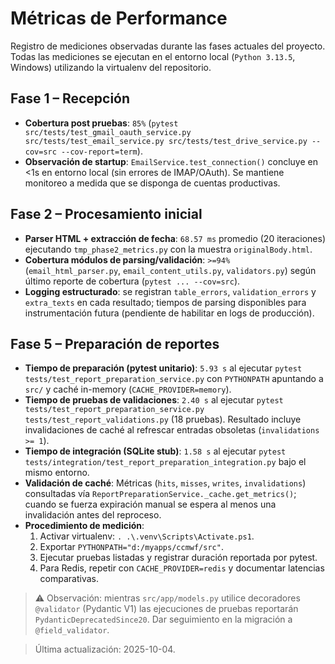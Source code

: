 # Métricas de Performance

Registro de mediciones observadas durante las fases actuales del proyecto. Todas las mediciones se ejecutan en el entorno local (`Python 3.13.5`, Windows) utilizando la virtualenv del repositorio.

## Fase 1 – Recepción
- **Cobertura post pruebas**: `85%` (`pytest src/tests/test_gmail_oauth_service.py src/tests/test_email_service.py src/tests/test_drive_service.py --cov=src --cov-report=term`).
- **Observación de startup**: `EmailService.test_connection()` concluye en <1s en entorno local (sin errores de IMAP/OAuth). Se mantiene monitoreo a medida que se disponga de cuentas productivas.

## Fase 2 – Procesamiento inicial
- **Parser HTML + extracción de fecha**: `68.57 ms` promedio (20 iteraciones) ejecutando `tmp_phase2_metrics.py` con la muestra `originalBody.html`.
- **Cobertura módulos de parsing/validación**: `>=94%` (`email_html_parser.py`, `email_content_utils.py`, `validators.py`) según último reporte de cobertura (`pytest ... --cov=src`).
- **Logging estructurado**: se registran `table_errors`, `validation_errors` y `extra_texts` en cada resultado; tiempos de parsing disponibles para instrumentación futura (pendiente de habilitar en logs de producción).

## Fase 5 – Preparación de reportes
- **Tiempo de preparación (pytest unitario)**: `5.93 s` al ejecutar `pytest tests/test_report_preparation_service.py` con `PYTHONPATH` apuntando a `src/` y caché in-memory (`CACHE_PROVIDER=memory`).
- **Tiempo de pruebas de validaciones**: `2.40 s` al ejecutar `pytest tests/test_report_preparation_service.py tests/test_report_validations.py` (18 pruebas). Resultado incluye invalidaciones de caché al refrescar entradas obsoletas (`invalidations >= 1`).
- **Tiempo de integración (SQLite stub)**: `1.58 s` al ejecutar `pytest tests/integration/test_report_preparation_integration.py` bajo el mismo entorno.
- **Validación de caché**: Métricas (`hits`, `misses`, `writes`, `invalidations`) consultadas vía `ReportPreparationService._cache.get_metrics()`; cuando se fuerza expiración manual se espera al menos una invalidación antes del reproceso.
- **Procedimiento de medición**:
  1. Activar virtualenv: `. .\.venv\Scripts\Activate.ps1`.
  2. Exportar `PYTHONPATH="d:/myapps/ccmwf/src"`.
  3. Ejecutar pruebas listadas y registrar duración reportada por pytest.
  4. Para Redis, repetir con `CACHE_PROVIDER=redis` y documentar latencias comparativas.

> ⚠️ Observación: mientras `src/app/models.py` utilice decoradores `@validator` (Pydantic V1) las ejecuciones de pruebas reportarán `PydanticDeprecatedSince20`. Dar seguimiento en la migración a `@field_validator`.

> Última actualización: 2025-10-04.
